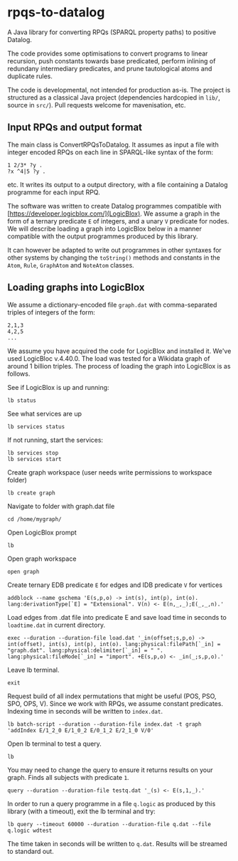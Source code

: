 # rpqs-to-datalog
A Java library for converting RPQs (SPARQL property paths) to positive Datalog.

The code provides some optimisations to convert programs to linear recursion, push constants towards base predicated, perform inlining of redundany intermediary predicates, and prune tautological atoms and duplicate rules.

The code is developmental, not intended for production as-is. The project is structured as a classical Java project (dependencies hardcopied in `lib/`, source in `src/`). Pull requests welcome for mavenisation, etc.

## Input RPQs and output format

The main class is ConvertRPQsToDatalog. It assumes as input a file with integer encoded RPQs on each line in SPARQL-like syntax of the form:

```
1 2/3* ?y .
?x ^4|5 ?y .
```

etc. It writes its output to a output directory, with a file containing a Datalog programme for each input RPQ.

The software was written to create Datalog programmes compatible with [https://developer.logicblox.com/](LogicBlox). We assume a graph in the form of a ternary predicate `E` of integers, and a unary `V` predicate for nodes. We will describe loading a graph into LogicBlox below in a manner compatible with the output programmes produced by this library. 

It can however be adapted to write out programmes in other syntaxes for other systems by changing the `toString()` methods and constants in the `Atom`, `Rule`, `GraphAtom` and `NoteAtom` classes.

## Loading graphs into LogicBlox

We assume a dictionary-encoded file `graph.dat` with comma-separated triples of integers of the form:

```
2,1,3
4,2,5
...
```

We assume you have acquired the code for LogicBlox and installed it. We've used LogicBloc v.4.40.0. The load was tested for a Wikidata graph of around 1 billion triples. The process of loading the graph into LogicBlox is as follows.

See if LogicBlox is up and running:

```
lb status
```

See what services are up

```
lb services status
```

If not running, start the services:

```
lb services stop
lb services start
```

Create graph workspace (user needs write permissions to workspace folder)

```
lb create graph
```

Navigate to folder with graph.dat file

```
cd /home/mygraph/
```

Open LogicBlox prompt

```
lb
```


Open graph workspace

```
open graph
```

Create ternary EDB predicate `E` for edges and IDB predicate `V` for vertices

```
addblock --name gschema 'E(s,p,o) -> int(s), int(p), int(o). lang:derivationType[`E] = "Extensional". V(n) <- E(n,_,_);E(_,_,n).'
```

Load edges from .dat file into predicate E and save load time in seconds to `loadtime.dat` in current directory.

```
exec --duration --duration-file load.dat '_in(offset;s,p,o) -> int(offset), int(s), int(p), int(o). lang:physical:filePath[`_in] = "graph.dat". lang:physical:delimiter[`_in] = " ". lang:physical:fileMode[`_in] = "import". +E(s,p,o) <- _in(_;s,p,o).'
```

Leave lb terminal.

```
exit
```

Request build of all index permutations that might be useful (POS, PSO, SPO, OPS, V). Since we work with RPQs, we assume constant predicates. Indexing time in seconds will be written to `index.dat`.

```
lb batch-script --duration --duration-file index.dat -t graph 'addIndex E/1_2_0 E/1_0_2 E/0_1_2 E/2_1_0 V/0'
```

Open lb terminal to test a query.

```
lb
```

You may need to change the query to ensure it returns results on your graph. Finds all subjects with predicate `1`.

```
query --duration --duration-file testq.dat '_(s) <- E(s,1,_).'
```

In order to run a query programme in a file `q.logic` as produced by this library (with a timeout), exit the lb terminal and try:

```
lb query --timeout 60000 --duration --duration-file q.dat --file q.logic wdtest
```

The time taken in seconds will be written to `q.dat`. Results will be streamed to standard out.
